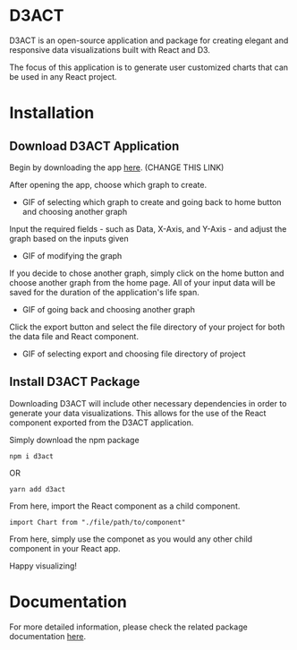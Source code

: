 # D3ACT

D3ACT is an open-source application and package for creating elegant and responsive data visualizations built with React and D3.

The focus of this application is to generate user customized charts that can be used in any React project.

# Installation

## Download D3ACT Application

Begin by downloading the app [here](https://www.youtube.com/watch?v=dQw4w9WgXcQ). (CHANGE THIS LINK)

After opening the app, choose which graph to create.

* GIF of selecting which graph to create and going back to home button and choosing another graph

Input the required fields - such as Data, X-Axis, and Y-Axis - and adjust the graph based on the inputs given

* GIF of modifying the graph

If you decide to chose another graph, simply click on the home button and choose another graph from the home page. All of your input data will be saved for the duration of the application's life span.

* GIF of going back and choosing another graph

Click the export button and select the file directory of your project for both the data file and React component.

* GIF of selecting export and choosing file directory of project

## Install D3ACT Package

Downloading D3ACT will include other necessary dependencies in order to generate your data visualizations. This allows for the use of the React component exported from the D3ACT application.

Simply download the npm package

```
npm i d3act
```

OR

```
yarn add d3act
```

From here, import the React component as a child component.

```
import Chart from "./file/path/to/component"
```

From here, simply use the componet as you would any other child component in your React app.

Happy visualizing!

# Documentation

For more detailed information, please check the related package documentation [here](https://www.npmjs.com/package/d3act-lib).
